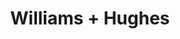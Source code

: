 ---
name: williamshughes
title: Williams + Hughes
period: Nov 2014 - Nov 2014
desc: Williams + Hughes is a full service boutique commercial law firm.
my_role: I was a vacation clerk.
outcomes: I conducted research for associates and partners and attended at
          court mediations.
---